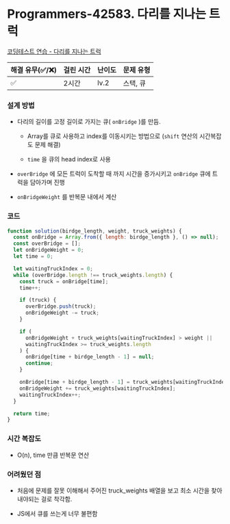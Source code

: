 # Programmers-42583. 다리를 지나는 트럭

[코딩테스트 연습 - 다리를 지나는 트럭](https://programmers.co.kr/learn/courses/30/lessons/42583)

| 해결 유무(✅/❌) | 걸린 시간 | 난이도 | 문제 유형 |
| ---------------- | --------- | ------ | --------- |
| ✅               | 2시간     | lv.2   | 스택, 큐  |

### **설계 방법**

- 다리의 길이를 고정 길이로 가지는 큐( `onBridge` )를 만듬.

  - Array를 큐로 사용하고 index를 이동시키는 방법으로 (`shift` 연산의 시간복잡도 문제 해결)

  - `time` 을 큐의 head index로 사용

- `overBridge` 에 모든 트럭이 도착할 때 까지 시간을 증가시키고 `onBridge` 큐에 트럭을 담아가며 진행

- `onBridgeWeight` 를 반복문 내에서 계산

### 코드

```javascript
function solution(birdge_length, weight, truck_weights) {
  const onBridge = Array.from({ length: birdge_length }, () => null);
  const overBridge = [];
  let onBridgeWeight = 0;
  let time = 0;

  let waitingTruckIndex = 0;
  while (overBridge.length !== truck_weights.length) {
    const truck = onBridge[time];
    time++;

    if (truck) {
      overBridge.push(truck);
      onBridgeWeight -= truck;
    }

    if (
      onBridgeWeight + truck_weights[waitingTruckIndex] > weight ||
      waitingTruckIndex >= truck_weights.length
    ) {
      onBridge[time + birdge_length - 1] = null;
      continue;
    }

    onBridge[time + birdge_length - 1] = truck_weights[waitingTruckIndex];
    onBridgeWeight += truck_weights[waitingTruckIndex];
    waitingTruckIndex++;
  }

  return time;
}
```

### **시간 복잡도**

- O(n), time 만큼 반복문 연산

### **어려웠던 점**

- 처음에 문제를 잘못 이해해서 주어진 truck_weights 배열을 보고 최소 시간을 찾아내야되는 걸로 착각함.

- JS에서 큐를 쓰는게 너무 불편함
